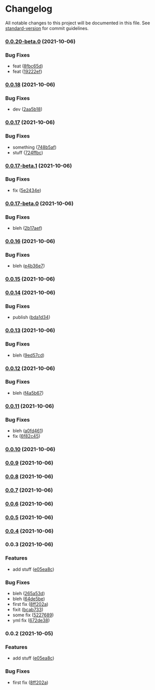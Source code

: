 # Changelog

All notable changes to this project will be documented in this file. See [standard-version](https://github.com/conventional-changelog/standard-version) for commit guidelines.

### [0.0.20-beta.0](https://github.com/achung89-kryptowire/standard-version-nestjs/compare/v0.0.18...v0.0.20-beta.0) (2021-10-06)


### Bug Fixes

* feat ([8fbc65d](https://github.com/achung89-kryptowire/standard-version-nestjs/commit/8fbc65daebd1e1a39b6348a37113140cd1fb40d8))
* feat ([19222ef](https://github.com/achung89-kryptowire/standard-version-nestjs/commit/19222ef6edcc3d69bd84d00d5895b059346cf54b))

### [0.0.18](https://github.com/achung89-kryptowire/standard-version-nestjs/compare/v0.0.17...v0.0.18) (2021-10-06)


### Bug Fixes

* dev ([2aa5b18](https://github.com/achung89-kryptowire/standard-version-nestjs/commit/2aa5b1844ab0a7a1a09231239e8a5b79e48f94bb))

### [0.0.17](https://github.com/achung89-kryptowire/standard-version-nestjs/compare/v0.0.17-beta.1...v0.0.17) (2021-10-06)


### Bug Fixes

* something ([748b5af](https://github.com/achung89-kryptowire/standard-version-nestjs/commit/748b5afd81b310528ebb6bbd2ac6ca29966f3c14))
* stuff ([724ffbc](https://github.com/achung89-kryptowire/standard-version-nestjs/commit/724ffbc9d496450c2945d2680220f7e0b4930468))

### [0.0.17-beta.1](https://github.com/achung89-kryptowire/standard-version-nestjs/compare/v0.0.17-beta.0...v0.0.17-beta.1) (2021-10-06)


### Bug Fixes

* fix ([5e2434e](https://github.com/achung89-kryptowire/standard-version-nestjs/commit/5e2434e78eff9dd4cea2cb4fc108fcd57ae04dd7))

### [0.0.17-beta.0](https://github.com/achung89-kryptowire/standard-version-nestjs/compare/v0.0.16...v0.0.17-beta.0) (2021-10-06)


### Bug Fixes

* bleh ([2b17aef](https://github.com/achung89-kryptowire/standard-version-nestjs/commit/2b17aef276b6e40addb6289efc247d5dc8caaec3))

### [0.0.16](https://github.com/achung89-kryptowire/standard-version-nestjs/compare/v0.0.15...v0.0.16) (2021-10-06)


### Bug Fixes

* bleh ([e4b36e7](https://github.com/achung89-kryptowire/standard-version-nestjs/commit/e4b36e78284a0eefaa97cc0b7dece553bbfc380d))

### [0.0.15](https://github.com/achung89-kryptowire/standard-version-nestjs/compare/v0.0.14...v0.0.15) (2021-10-06)

### [0.0.14](https://github.com/achung89-kryptowire/standard-version-nestjs/compare/v0.0.13...v0.0.14) (2021-10-06)


### Bug Fixes

* publish ([bda1d34](https://github.com/achung89-kryptowire/standard-version-nestjs/commit/bda1d3479f0a559658fe5746e9fee8ea687ba728))

### [0.0.13](https://github.com/achung89-kryptowire/standard-version-nestjs/compare/v0.0.12...v0.0.13) (2021-10-06)


### Bug Fixes

* bleh ([9ed57cd](https://github.com/achung89-kryptowire/standard-version-nestjs/commit/9ed57cdd2734211403120453ea3074696a04fa16))

### [0.0.12](https://github.com/achung89-kryptowire/standard-version-nestjs/compare/v0.0.11...v0.0.12) (2021-10-06)


### Bug Fixes

* bleh ([f4a5b67](https://github.com/achung89-kryptowire/standard-version-nestjs/commit/f4a5b678f412ed1370288036008db0663676e527))

### [0.0.11](https://github.com/achung89-kryptowire/standard-version-nestjs/compare/v0.0.10...v0.0.11) (2021-10-06)


### Bug Fixes

* bleh ([a0fd461](https://github.com/achung89-kryptowire/standard-version-nestjs/commit/a0fd461948735c682110714e01d38241e0f5d861))
* fix ([6f82c45](https://github.com/achung89-kryptowire/standard-version-nestjs/commit/6f82c4505113b00d36de72f422281e6cfb956627))

### [0.0.10](https://github.com/achung89-kryptowire/standard-version-nestjs/compare/v0.0.9...v0.0.10) (2021-10-06)

### [0.0.9](https://github.com/achung89-kryptowire/standard-version-nestjs/compare/v0.0.8...v0.0.9) (2021-10-06)

### [0.0.8](https://github.com/achung89-kryptowire/standard-version-nestjs/compare/v0.0.7...v0.0.8) (2021-10-06)

### [0.0.7](https://github.com/achung89-kryptowire/standard-version-nestjs/compare/v0.0.6...v0.0.7) (2021-10-06)

### [0.0.6](https://github.com/achung89-kryptowire/standard-version-nestjs/compare/v0.0.5...v0.0.6) (2021-10-06)

### [0.0.5](https://github.com/achung89-kryptowire/standard-version-nestjs/compare/v0.0.4...v0.0.5) (2021-10-06)

### [0.0.4](https://github.com/achung89-kryptowire/standard-version-nestjs/compare/v0.0.3...v0.0.4) (2021-10-06)

### 0.0.3 (2021-10-06)


### Features

* add stuff ([e05ea8c](https://github.com/achung89-kryptowire/standard-version-nestjs/commit/e05ea8c4db64eef3f1e4f681b40a8c965dc254c8))


### Bug Fixes

* bleh ([265a53d](https://github.com/achung89-kryptowire/standard-version-nestjs/commit/265a53df731be14b5e5fb71fd1eeb7b6a0e5f565))
* bleh ([64de5be](https://github.com/achung89-kryptowire/standard-version-nestjs/commit/64de5be21897efbdad2ad0a7a84dbcc1c5ea1f18))
* first fix ([8ff202a](https://github.com/achung89-kryptowire/standard-version-nestjs/commit/8ff202af9ce80673e0ab1d87abe6a3003de5b93a))
* fixit ([bcab733](https://github.com/achung89-kryptowire/standard-version-nestjs/commit/bcab73335248379e4de5af5b4ec5e6ea5829cde2))
* some fix ([5227689](https://github.com/achung89-kryptowire/standard-version-nestjs/commit/5227689c1867600f9554ba059e5959eaaede3204))
* yml fix ([672de38](https://github.com/achung89-kryptowire/standard-version-nestjs/commit/672de38aec7f49a72f8c792f57a337e4e33dd3e2))

### 0.0.2 (2021-10-05)


### Features

* add stuff ([e05ea8c](https://github.com/achung89-kryptowire/standard-version-nestjs/commit/e05ea8c4db64eef3f1e4f681b40a8c965dc254c8))


### Bug Fixes

* first fix ([8ff202a](https://github.com/achung89-kryptowire/standard-version-nestjs/commit/8ff202af9ce80673e0ab1d87abe6a3003de5b93a))
